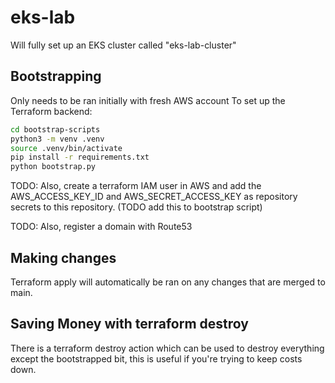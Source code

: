 # eks-lab
Will fully set up an EKS cluster called "eks-lab-cluster"

## Bootstrapping
Only needs to be ran initially with fresh AWS account
To set up the Terraform backend:

```bash
cd bootstrap-scripts
python3 -m venv .venv
source .venv/bin/activate
pip install -r requirements.txt
python bootstrap.py
```

TODO: Also, create a terraform IAM user in AWS and add the AWS_ACCESS_KEY_ID and AWS_SECRET_ACCESS_KEY as repository secrets to this repository. (TODO add this to bootstrap script)

TODO: Also, register a domain with Route53

## Making changes
Terraform apply will automatically be ran on any changes that are merged to main.

## Saving Money with terraform destroy
There is a terraform destroy action which can be used to destroy everything except the bootstrapped bit, this is useful if you're trying to keep costs down.